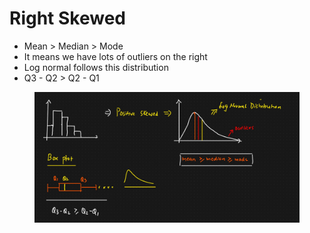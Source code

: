 # Right Skewed

* Mean > Median > Mode
* It means we have lots of outliers on the right
* Log normal follows this distribution
* Q3 - Q2 > Q2 - Q1

<figure><img src="../../.gitbook/assets/image (8) (1) (1).png" alt=""><figcaption></figcaption></figure>
